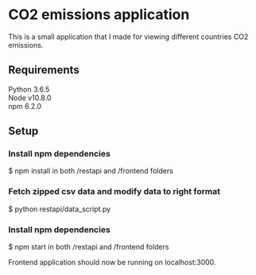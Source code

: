 # CO2 emissions application  

This is a small application that I made for viewing different countries CO2 emissions.  

## Requirements  

Python 3.6.5  
Node v10.8.0  
npm 6.2.0  

## Setup  

### Install npm dependencies  
$ npm install in both /restapi and /frontend folders  

### Fetch zipped csv data and modify data to right format  
$ python restapi/data_script.py  

### Install npm dependencies  
$ npm start in both /restapi and /frontend folders  

Frontend application should now be running on localhost:3000.  

